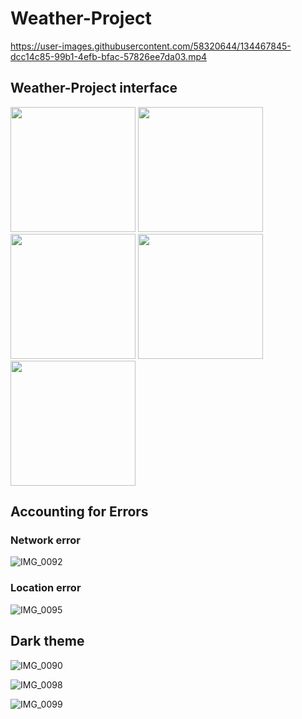 # Weather-Project

https://user-images.githubusercontent.com/58320644/134467845-dcc14c85-99b1-4efb-bfac-57826ee7da03.mp4

## Weather-Project interface 
<!-- ![IMG_0086](https://user-images.githubusercontent.com/58320644/134467990-f111770f-695f-4ad5-916f-2970d14a523d.PNG) -->
<img src="https://user-images.githubusercontent.com/58320644/134467990-f111770f-695f-4ad5-916f-2970d14a523d.PNG" width="200">
<!-- ![IMG_0097](https://user-images.githubusercontent.com/58320644/134468089-0e14ae93-b5f7-40d1-b100-4c367876dfab.PNG) -->
<img src="https://user-images.githubusercontent.com/58320644/134468089-0e14ae93-b5f7-40d1-b100-4c367876dfab.PNG" width="200">
<!-- ![IMG_0087](https://user-images.githubusercontent.com/58320644/134468035-435f1547-eccb-41ba-b6db-79fb18879455.PNG) -->
<img src="https://user-images.githubusercontent.com/58320644/134468035-435f1547-eccb-41ba-b6db-79fb18879455.PNG" width="200">
<!-- ![IMG_0088](https://user-images.githubusercontent.com/58320644/134468053-d2d72a8f-012f-41ae-8d64-3a6b45a2cc63.PNG) -->
<img src="https://user-images.githubusercontent.com/58320644/58320644/134468053-d2d72a8f-012f-41ae-8d64-3a6b45a2cc63.PNG" width="200">
<!-- ![IMG_0089](https://user-images.githubusercontent.com/58320644/134468064-d326728b-16ad-43c3-8135-d83e76f51eac.PNG) -->
<img src="https://user-images.githubusercontent.com/58320644/134468064-d326728b-16ad-43c3-8135-d83e76f51eac.PNG" width="200">

## Accounting for Errors
### Network error
![IMG_0092](https://user-images.githubusercontent.com/58320644/134468277-155da968-a338-4671-a4bf-ebdcebbdba34.PNG)

### Location error
![IMG_0095](https://user-images.githubusercontent.com/58320644/134468398-719800e3-e90e-4e6a-96c1-4d5e55c523fe.PNG)

## Dark theme
![IMG_0090](https://user-images.githubusercontent.com/58320644/134468475-a948e117-92c6-4d5a-a149-60f837848688.PNG)

![IMG_0098](https://user-images.githubusercontent.com/58320644/134468610-6e83c10e-e691-43b7-a133-6d1978ca5fb0.PNG)

![IMG_0099](https://user-images.githubusercontent.com/58320644/134468625-480d442e-1b84-47c4-9c8f-c19f2c31e1d3.PNG)
